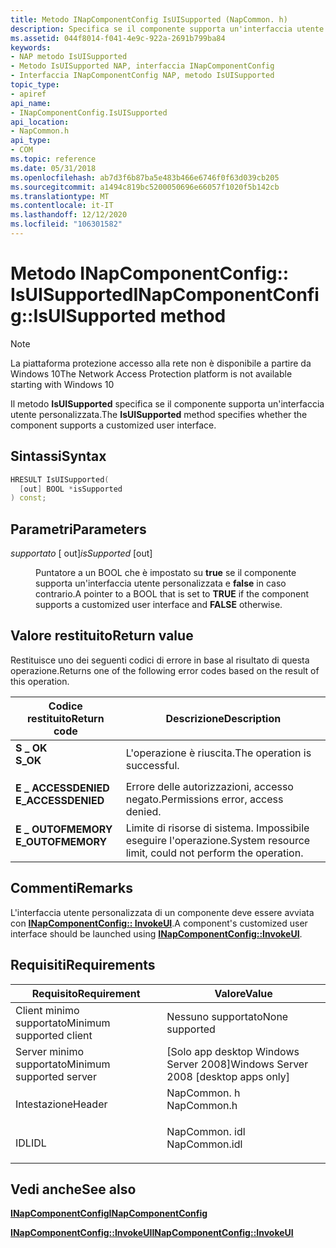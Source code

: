 ```yaml
---
title: Metodo INapComponentConfig IsUISupported (NapCommon. h)
description: Specifica se il componente supporta un'interfaccia utente personalizzata.
ms.assetid: 044f8014-f041-4e9c-922a-2691b799ba84
keywords:
- NAP metodo IsUISupported
- Metodo IsUISupported NAP, interfaccia INapComponentConfig
- Interfaccia INapComponentConfig NAP, metodo IsUISupported
topic_type:
- apiref
api_name:
- INapComponentConfig.IsUISupported
api_location:
- NapCommon.h
api_type:
- COM
ms.topic: reference
ms.date: 05/31/2018
ms.openlocfilehash: ab7d3f6b87ba5e483b466e6746f0f63d039cb205
ms.sourcegitcommit: a1494c819bc5200050696e66057f1020f5b142cb
ms.translationtype: MT
ms.contentlocale: it-IT
ms.lasthandoff: 12/12/2020
ms.locfileid: "106301582"
---
```

# <a name="inapcomponentconfigisuisupported-method"></a><span data-ttu-id="d0438-106">Metodo INapComponentConfig:: IsUISupported</span><span class="sxs-lookup"><span data-stu-id="d0438-106">INapComponentConfig::IsUISupported method</span></span>

> [!Note]  
> <span data-ttu-id="d0438-107">La piattaforma protezione accesso alla rete non è disponibile a partire da Windows 10</span><span class="sxs-lookup"><span data-stu-id="d0438-107">The Network Access Protection platform is not available starting with Windows 10</span></span>

 

<span data-ttu-id="d0438-108">Il metodo **IsUISupported** specifica se il componente supporta un'interfaccia utente personalizzata.</span><span class="sxs-lookup"><span data-stu-id="d0438-108">The **IsUISupported** method specifies whether the component supports a customized user interface.</span></span>

## <a name="syntax"></a><span data-ttu-id="d0438-109">Sintassi</span><span class="sxs-lookup"><span data-stu-id="d0438-109">Syntax</span></span>


```C++
HRESULT IsUISupported(
  [out] BOOL *isSupported
) const;
```



## <a name="parameters"></a><span data-ttu-id="d0438-110">Parametri</span><span class="sxs-lookup"><span data-stu-id="d0438-110">Parameters</span></span>

<dl> <dt>

<span data-ttu-id="d0438-111">*supportato* \[ out\]</span><span class="sxs-lookup"><span data-stu-id="d0438-111">*isSupported* \[out\]</span></span>
</dt> <dd>

<span data-ttu-id="d0438-112">Puntatore a un BOOL che è impostato su **true** se il componente supporta un'interfaccia utente personalizzata e **false** in caso contrario.</span><span class="sxs-lookup"><span data-stu-id="d0438-112">A pointer to a BOOL that is set to **TRUE** if the component supports a customized user interface and **FALSE** otherwise.</span></span>

</dd> </dl>

## <a name="return-value"></a><span data-ttu-id="d0438-113">Valore restituito</span><span class="sxs-lookup"><span data-stu-id="d0438-113">Return value</span></span>

<span data-ttu-id="d0438-114">Restituisce uno dei seguenti codici di errore in base al risultato di questa operazione.</span><span class="sxs-lookup"><span data-stu-id="d0438-114">Returns one of the following error codes based on the result of this operation.</span></span>



| <span data-ttu-id="d0438-115">Codice restituito</span><span class="sxs-lookup"><span data-stu-id="d0438-115">Return code</span></span>                                                                                     | <span data-ttu-id="d0438-116">Descrizione</span><span class="sxs-lookup"><span data-stu-id="d0438-116">Description</span></span>                                                        |
|-------------------------------------------------------------------------------------------------|--------------------------------------------------------------------|
| <dl> <span data-ttu-id="d0438-117"><dt>**S \_ OK**</dt></span><span class="sxs-lookup"><span data-stu-id="d0438-117"><dt>**S\_OK** </dt></span></span> </dl>           | <span data-ttu-id="d0438-118">L'operazione è riuscita.</span><span class="sxs-lookup"><span data-stu-id="d0438-118">The operation is successful.</span></span><br/>                            |
| <dl> <span data-ttu-id="d0438-119"><dt>**E \_ ACCESSDENIED**</dt></span><span class="sxs-lookup"><span data-stu-id="d0438-119"><dt>**E\_ACCESSDENIED** </dt></span></span> </dl> | <span data-ttu-id="d0438-120">Errore delle autorizzazioni, accesso negato.</span><span class="sxs-lookup"><span data-stu-id="d0438-120">Permissions error, access denied.</span></span><br/>                       |
| <dl> <span data-ttu-id="d0438-121"><dt>**E \_ OUTOFMEMORY**</dt></span><span class="sxs-lookup"><span data-stu-id="d0438-121"><dt>**E\_OUTOFMEMORY** </dt></span></span> </dl>  | <span data-ttu-id="d0438-122">Limite di risorse di sistema. Impossibile eseguire l'operazione.</span><span class="sxs-lookup"><span data-stu-id="d0438-122">System resource limit, could not perform the operation.</span></span><br/> |



 

## <a name="remarks"></a><span data-ttu-id="d0438-123">Commenti</span><span class="sxs-lookup"><span data-stu-id="d0438-123">Remarks</span></span>

<span data-ttu-id="d0438-124">L'interfaccia utente personalizzata di un componente deve essere avviata con [**INapComponentConfig:: InvokeUI**](inapcomponentconfig-invokeui.md).</span><span class="sxs-lookup"><span data-stu-id="d0438-124">A component's customized user interface should be launched using [**INapComponentConfig::InvokeUI**](inapcomponentconfig-invokeui.md).</span></span>

## <a name="requirements"></a><span data-ttu-id="d0438-125">Requisiti</span><span class="sxs-lookup"><span data-stu-id="d0438-125">Requirements</span></span>



| <span data-ttu-id="d0438-126">Requisito</span><span class="sxs-lookup"><span data-stu-id="d0438-126">Requirement</span></span> | <span data-ttu-id="d0438-127">Valore</span><span class="sxs-lookup"><span data-stu-id="d0438-127">Value</span></span> |
|-------------------------------------|------------------------------------------------------------------------------------------|
| <span data-ttu-id="d0438-128">Client minimo supportato</span><span class="sxs-lookup"><span data-stu-id="d0438-128">Minimum supported client</span></span><br/> | <span data-ttu-id="d0438-129">Nessuno supportato</span><span class="sxs-lookup"><span data-stu-id="d0438-129">None supported</span></span><br/>                                                                |
| <span data-ttu-id="d0438-130">Server minimo supportato</span><span class="sxs-lookup"><span data-stu-id="d0438-130">Minimum supported server</span></span><br/> | <span data-ttu-id="d0438-131">\[Solo app desktop Windows Server 2008\]</span><span class="sxs-lookup"><span data-stu-id="d0438-131">Windows Server 2008 \[desktop apps only\]</span></span><br/>                                     |
| <span data-ttu-id="d0438-132">Intestazione</span><span class="sxs-lookup"><span data-stu-id="d0438-132">Header</span></span><br/>                   | <dl> <span data-ttu-id="d0438-133"><dt>NapCommon. h</dt></span><span class="sxs-lookup"><span data-stu-id="d0438-133"><dt>NapCommon.h</dt></span></span> </dl>   |
| <span data-ttu-id="d0438-134">IDL</span><span class="sxs-lookup"><span data-stu-id="d0438-134">IDL</span></span><br/>                      | <dl> <span data-ttu-id="d0438-135"><dt>NapCommon. idl</dt></span><span class="sxs-lookup"><span data-stu-id="d0438-135"><dt>NapCommon.idl</dt></span></span> </dl> |



## <a name="see-also"></a><span data-ttu-id="d0438-136">Vedi anche</span><span class="sxs-lookup"><span data-stu-id="d0438-136">See also</span></span>

<dl> <dt>

[<span data-ttu-id="d0438-137">**INapComponentConfig**</span><span class="sxs-lookup"><span data-stu-id="d0438-137">**INapComponentConfig**</span></span>](inapcomponentconfig.md)
</dt> <dt>

[<span data-ttu-id="d0438-138">**INapComponentConfig::InvokeUI**</span><span class="sxs-lookup"><span data-stu-id="d0438-138">**INapComponentConfig::InvokeUI**</span></span>](inapcomponentconfig-invokeui.md)
</dt> </dl>

 

 





